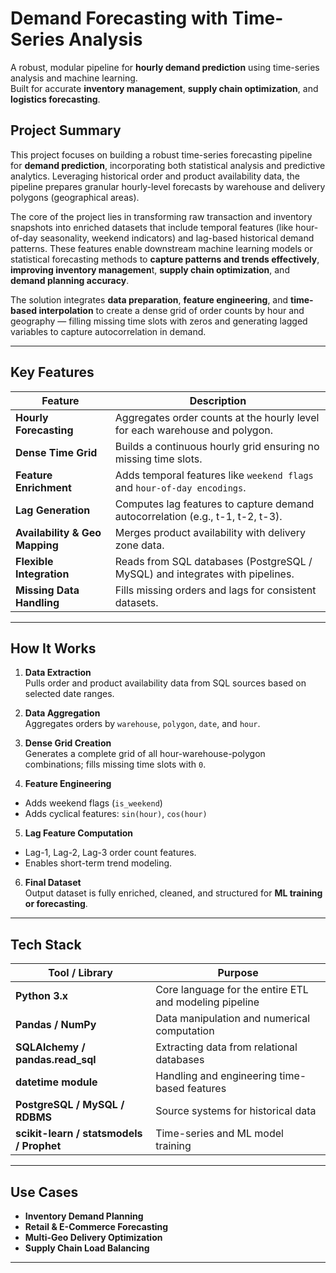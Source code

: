 # Demand Forecasting with Time-Series Analysis

A robust, modular pipeline for **hourly demand prediction** using time-series analysis and machine learning.  
Built for accurate **inventory management**, **supply chain optimization**, and **logistics forecasting**.

## Project Summary

This project focuses on building a robust time-series forecasting pipeline for **demand prediction**, incorporating both statistical analysis and predictive analytics. Leveraging historical order and product availability data, the pipeline prepares granular hourly-level forecasts by warehouse and delivery polygons (geographical areas).

The core of the project lies in transforming raw transaction and inventory snapshots into enriched datasets that include temporal features (like hour-of-day seasonality, weekend indicators) and lag-based historical demand patterns. These features enable downstream machine learning models or statistical forecasting methods to **capture patterns and trends effectively**, **improving inventory managemen**t, **supply chain optimization**, and **demand planning accuracy**.

The solution integrates **data preparation**, **feature engineering**, and **time-based interpolation** to create a dense grid of order counts by hour and geography — filling missing time slots with zeros and generating lagged variables to capture autocorrelation in demand.

---

## Key Features

| Feature   | Description |
|-----------|-------------|
| **Hourly Forecasting** | Aggregates order counts at the hourly level for each warehouse and polygon. |
| **Dense Time Grid** | Builds a continuous hourly grid ensuring no missing time slots. |
| **Feature Enrichment** | Adds temporal features like `weekend flags` and `hour-of-day encodings`. |
| **Lag Generation** | Computes lag features to capture demand autocorrelation (e.g., t-1, t-2, t-3). |
| **Availability & Geo Mapping** | Merges product availability with delivery zone data. |
| **Flexible Integration** | Reads from SQL databases (PostgreSQL / MySQL) and integrates with pipelines. |
| **Missing Data Handling** | Fills missing orders and lags for consistent datasets. |

---

## How It Works

1.  **Data Extraction**  
   Pulls order and product availability data from SQL sources based on selected date ranges.

2.  **Data Aggregation**  
   Aggregates orders by `warehouse`, `polygon`, `date`, and `hour`.

3.  **Dense Grid Creation**  
   Generates a complete grid of all hour-warehouse-polygon combinations; fills missing time slots with `0`.

4.  **Feature Engineering**  
   - Adds weekend flags (`is_weekend`)  
   - Adds cyclical features: `sin(hour)`, `cos(hour)`

5.  **Lag Feature Computation**  
   - Lag-1, Lag-2, Lag-3 order count features.
   - Enables short-term trend modeling.

6.  **Final Dataset**  
   Output dataset is fully enriched, cleaned, and structured for **ML training or forecasting**.

---

## Tech Stack

| Tool / Library | Purpose |
|----------------|---------|
| **Python 3.x** | Core language for the entire ETL and modeling pipeline |
| **Pandas / NumPy** | Data manipulation and numerical computation |
| **SQLAlchemy / pandas.read_sql** | Extracting data from relational databases |
| **datetime module** | Handling and engineering time-based features |
| **PostgreSQL / MySQL / RDBMS** | Source systems for historical data |
| **scikit-learn / statsmodels / Prophet** | Time-series and ML model training |

---

## Use Cases

- **Inventory Demand Planning**
- **Retail & E-Commerce Forecasting**
- **Multi-Geo Delivery Optimization**
- **Supply Chain Load Balancing**

---
